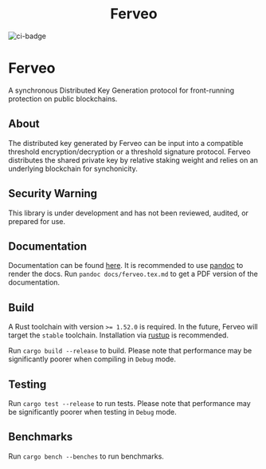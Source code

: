 <h1 align="center">Ferveo</h1>

![ci-badge](https://github.com/heliaxdev/ferveo/actions/workflows/build.yaml/badge.svg)

# Ferveo
A synchronous Distributed Key Generation protocol for front-running protection on public blockchains. 

## About

The distributed key generated by Ferveo can be input into a compatible threshold encryption/decryption or a threshold signature protocol. Ferveo distributes the shared private key by relative staking weight and relies on an underlying blockchain for synchonicity. 

## Security Warning
This library is under development and has not been reviewed, audited, or prepared for use.

## Documentation

Documentation can be found [here](docs/).
It is recommended to use [pandoc](https://pandoc.org/) to render the docs. Run `pandoc docs/ferveo.tex.md` to get a PDF version of the documentation.

## Build

A Rust toolchain with version `>= 1.52.0` is required. In the future, Ferveo will target the `stable` toolchain.
Installation via [rustup](https://rustup.rs/) is recommended.

Run `cargo build --release` to build.
Please note that performance may be significantly poorer when compiling in `Debug` mode.

## Testing

Run `cargo test --release` to run tests. Please note that performance may be significantly poorer when testing in `Debug` mode.

## Benchmarks

Run `cargo bench --benches` to run benchmarks.


